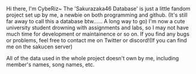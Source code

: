 Hi there, I'm CybeRiz~
The 'Sakurazaka46 Database' is just a little fandom project set up by me, a newbie on both programming and github.
(It's still far away to call this a database btw...... A long way to go)
I'm now a cute university student drowning with assignments and labs, so I may not have much time for development or maintainence or so on.
If you find any bugs or problems, feel free to contact me on Twitter or discord!(If you can find me on the sakucen server)


All of the data used in the whole project doesn't own by me, including member's names, song names, etc.

